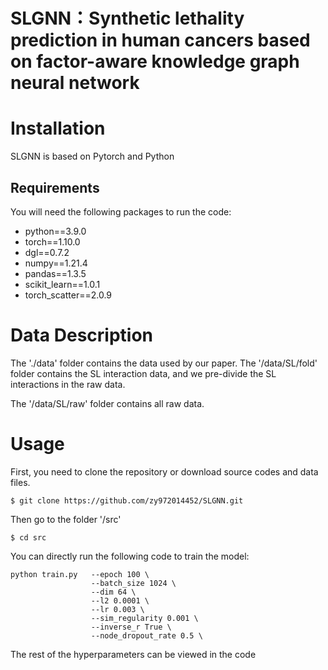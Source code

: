 # SLGNN：Synthetic lethality prediction in human cancers based on  factor-aware knowledge graph neural network


# Installation
SLGNN is based on Pytorch and Python
## Requirements
You will need the following packages to run the code:
* python==3.9.0
* torch==1.10.0
* dgl==0.7.2
* numpy==1.21.4
* pandas==1.3.5
* scikit_learn==1.0.1
* torch_scatter==2.0.9
# Data Description
The './data' folder contains the data used by our paper. The '/data/SL/fold' folder contains the SL interaction data, and we pre-divide the SL interactions in the raw data.

The '/data/SL/raw' folder contains all raw data.
# Usage
First, you need to clone the repository or download source codes and data files. 

    $ git clone https://github.com/zy972014452/SLGNN.git

Then go to the folder '/src'

    $ cd src

You can directly run the following code to train the model:
  
    python train.py   --epoch 100 \
                      --batch_size 1024 \
                      --dim 64 \
                      --l2 0.0001 \
                      --lr 0.003 \
                      --sim_regularity 0.001 \
                      --inverse_r True \
                      --node_dropout_rate 0.5 \
                              
The rest of the hyperparameters can be viewed in the code
